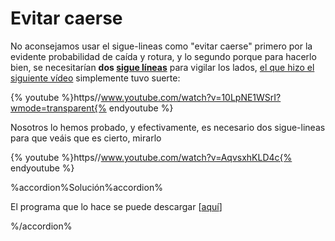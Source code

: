 
# Evitar caerse

No aconsejamos usar el sigue-lineas como "evitar caerse" primero por la evidente probabilidad de caída y rotura, y lo segundo porque para hacerlo bien, se necesitarían **dos [sigue líneas](http://www.makeblock.es/productos/modulo_sigue_lineas/)** para vigilar los lados, [el que hizo el siguiente vídeo](http://letsmakerobots.com/node/44828) simplemente tuvo suerte:

{% youtube %}https//www.youtube.com/watch?v=10LpNE1WSrI?wmode=transparent{% endyoutube %}


Nosotros lo hemos probado, y efectivamente, es necesario dos sigue-lineas para que veáis que es cierto, mirarlo

{% youtube %}https//www.youtube.com/watch?v=AqvsxhKLD4c{% endyoutube %}

%accordion%Solución%accordion%

El programa que lo hace se puede descargar [[aquí](http://aularagon.catedu.es/materialesaularagon2013/mbot/M1plus/servir-bandeja5.sb2)]

%/accordion%

